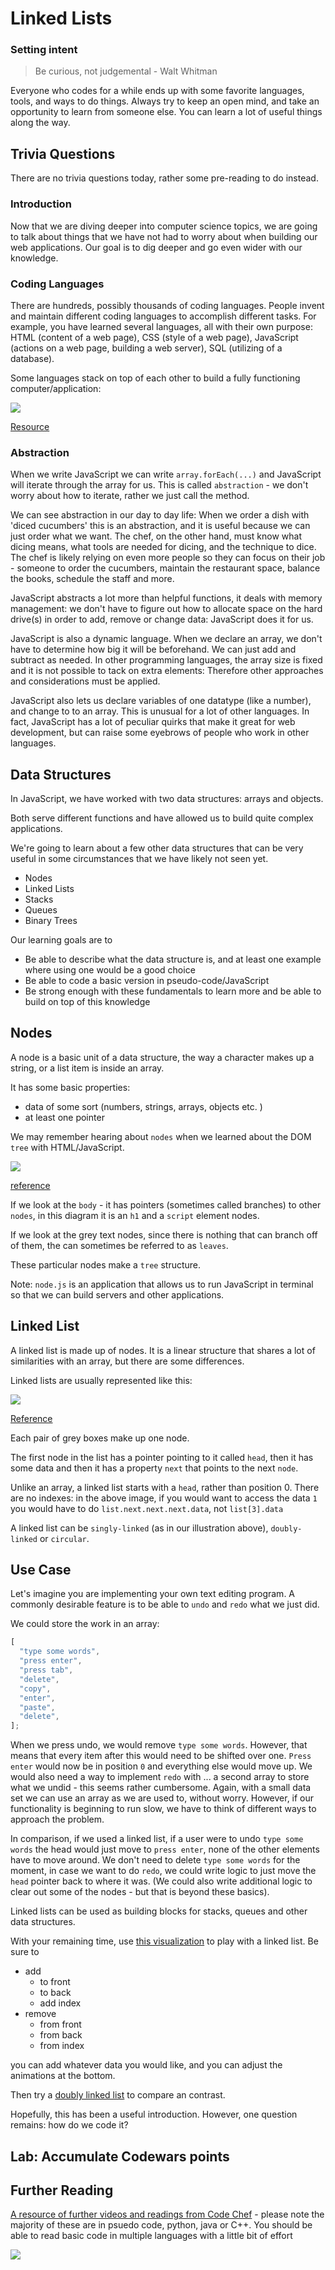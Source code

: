 # Linked Lists

### Setting intent

> Be curious, not judgemental - Walt Whitman

Everyone who codes for a while ends up with some favorite languages, tools, and ways to do things. Always try to keep an open mind, and take an opportunity to learn from someone else. You can learn a lot of useful things along the way.

## Trivia Questions

There are no trivia questions today, rather some pre-reading to do instead.

### Introduction

Now that we are diving deeper into computer science topics, we are going to talk about things that we have not had to worry about when building our web applications. Our goal is to dig deeper and go even wider with our knowledge.

### Coding Languages

There are hundreds, possibly thousands of coding languages. People invent and maintain different coding languages to accomplish different tasks. For example, you have learned several languages, all with their own purpose: HTML (content of a web page), CSS (style of a web page), JavaScript (actions on a web page, building a web server), SQL (utilizing of a database).

Some languages stack on top of each other to build a fully functioning computer/application:

![](./assets/level-of-abstraction-programming-languages-provide-from-hardware.png)

[Resource](https://codeforwin.org/2017/05/programming-languages-classification.html)

### Abstraction

When we write JavaScript we can write `array.forEach(...)` and JavaScript will iterate through the array for us. This is called `abstraction` - we don't worry about how to iterate, rather we just call the method.

We can see abstraction in our day to day life: When we order a dish with 'diced cucumbers' this is an abstraction, and it is useful because we can just order what we want. The chef, on the other hand, must know what dicing means, what tools are needed for dicing, and the technique to dice. The chef is likely relying on even more people so they can focus on their job - someone to order the cucumbers, maintain the restaurant space, balance the books, schedule the staff and more.

JavaScript abstracts a lot more than helpful functions, it deals with memory management: we don't have to figure out how to allocate space on the hard drive(s) in order to add, remove or change data: JavaScript does it for us.

JavaScript is also a dynamic language. When we declare an array, we don't have to determine how big it will be beforehand. We can just add and subtract as needed. In other programming languages, the array size is fixed and it is not possible to tack on extra elements: Therefore other approaches and considerations must be applied.

JavaScript also lets us declare variables of one datatype (like a number), and change to to an array. This is unusual for a lot of other languages. In fact, JavaScript has a lot of peculiar quirks that make it great for web development, but can raise some eyebrows of people who work in other languages.

## Data Structures

In JavaScript, we have worked with two data structures: arrays and objects.

Both serve different functions and have allowed us to build quite complex applications.

We're going to learn about a few other data structures that can be very useful in some circumstances that we have likely not seen yet.

- Nodes
- Linked Lists
- Stacks
- Queues
- Binary Trees

Our learning goals are to

- Be able to describe what the data structure is, and at least one example where using one would be a good choice
- Be able to code a basic version in pseudo-code/JavaScript
- Be strong enough with these fundamentals to learn more and be able to build on top of this knowledge

## Nodes

A node is a basic unit of a data structure, the way a character makes up a string, or a list item is inside an array.

It has some basic properties:

- data of some sort (numbers, strings, arrays, objects etc. )
- at least one pointer

We may remember hearing about `nodes` when we learned about the DOM `tree` with HTML/JavaScript.

![](./assets/DOM-tree-nodes.png)

[reference](https://medium.com/@ralph1786/accessing-dom-elements-with-javascript-7962f73c59be)

If we look at the `body` - it has pointers (sometimes called branches) to other `nodes`, in this diagram it is an `h1` and a `script` element nodes.

If we look at the grey text nodes, since there is nothing that can branch off of them, the can sometimes be referred to as `leaves`.

These particular nodes make a `tree` structure.

Note: `node.js` is an application that allows us to run JavaScript in terminal so that we can build servers and other applications.

## Linked List

A linked list is made up of nodes. It is a linear structure that shares a lot of similarities with an array, but there are some differences.

Linked lists are usually represented like this:

![](./assets/linked-list-example.png)

[Reference](https://commons.wikimedia.org/wiki/File:C_language_linked_list_adding_a_link_step_1.png)

Each pair of grey boxes make up one node.

The first node in the list has a pointer pointing to it called `head`, then it has some data and then it has a property `next` that points to the next `node`.

Unlike an array, a linked list starts with a `head`, rather than position 0. There are no indexes: in the above image, if you would want to access the data `1` you would have to do `list.next.next.next.data`, not `list[3].data`

A linked list can be `singly-linked` (as in our illustration above), `doubly-linked` or `circular`.

## Use Case

Let's imagine you are implementing your own text editing program. A commonly desirable feature is to be able to `undo` and `redo` what we just did.

We could store the work in an array:

```js
[
  "type some words",
  "press enter",
  "press tab",
  "delete",
  "copy",
  "enter",
  "paste",
  "delete",
];
```

When we press undo, we would remove `type some words`. However, that means that every item after this would need to be shifted over one. `Press enter` would now be in position `0` and everything else would move up. We would also need a way to implement `redo` with ... a second array to store what we undid - this seems rather cumbersome. Again, with a small data set we can use an array as we are used to, without worry. However, if our functionality is beginning to run slow, we have to think of different ways to approach the problem.

In comparison, if we used a linked list, if a user were to undo `type some words` the head would just move to `press enter`, none of the other elements have to move around. We don't need to delete `type some words` for the moment, in case we want to do `redo`, we could write logic to just move the `head` pointer back to where it was. (We could also write additional logic to clear out some of the nodes - but that is beyond these basics).

Linked lists can be used as building blocks for stacks, queues and other data structures.

With your remaining time, use [this visualization](https://csvistool.com/LinkedList) to play with a linked list. Be sure to

- add
  - to front
  - to back
  - add index
- remove
  - from front
  - from back
  - from index

you can add whatever data you would like, and you can adjust the animations at the bottom.

Then try a [doubly linked list](https://csvistool.com/DoublyLinkedList) to compare an contrast.

Hopefully, this has been a useful introduction. However, one question remains: how do we code it?

## Lab: Accumulate Codewars points

## Further Reading

[A resource of further videos and readings from Code Chef](https://www.codechef.com/certification/data-structures-and-algorithms/prepare) - please note the majority of these are in psuedo code, python, java or C++. You should be able to read basic code in multiple languages with a little bit of effort

![](./assets/modern-languages-examples.png)

